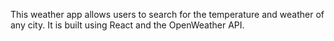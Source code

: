 This weather app allows users to search for the temperature and weather of any city. It is built 
using React and the OpenWeather API.
